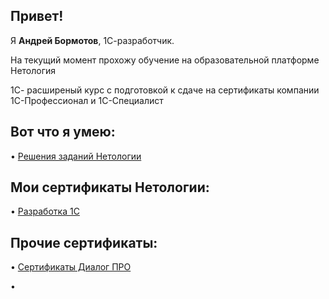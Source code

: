 <h2><strong>Привет!</strong></h2>
<p>Я <strong>Андрей Бормотов</strong>, 1С-разработчик.</p>
На текущий момент прохожу обучение на образовательной платформе Нетология

1С- расширеный курс с подготовкой к сдаче на сертификаты компании 1С-Профессионал и 1С-Специалист
<h2><strong>Вот что я умею:</strong></h2>
</p> <p>&bull; <a href="https://github.com/AndreyBormotov/Netology_Homework/blob/main/README.md">Решения заданий Нетологии</a></p>
<h2><strong>Мои сертификаты Нетологии:</strong></h2>
</p> <p>&bull; <a href="https://github.com/AndreyBormotov/CertificateNetology/blob/main/README.md">Разработка 1С</a></p>
<h2><strong>Прочие сертификаты:</strong></h2>
</p> <p>&bull; <a href="https://github.com/AndreyBormotov/Certificate_DialogPRO/blob/main/README.md">Сертификаты Диалог ПРО</a></p>
<p>&bull;</p>
